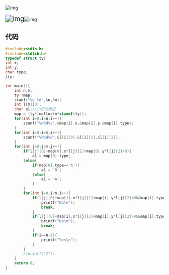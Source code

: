 ![img](http://118.190.20.162/RequireFile.do?fid=fBETm7A2)

<img src="http://118.190.20.162/RequireFile.do?fid=t92egJQB" alt="img" style="zoom:150%;" />![img](http://118.190.20.162/RequireFile.do?fid=bdTGLhGD)

## 代码

```c
#include<stdio.h>
#include<stdlib.h>
typedef struct ty{
int x;
int y;
char type;
}ty;

int main(){
	int n,m;
	ty *map;
	scanf("%d %d",&n,&m);
	int l[m][3];
	char a1;//小于的标记 
	map = (ty*)malloc(n*sizeof(ty));
	for(int i=0;i<n;i++){
		scanf("%d%d%s",&map[i].x,&map[i].y,&map[i].type);
	}
	for(int i=0;i<m;i++){
		scanf("%d%d%d",&l[i][0],&l[i][1],&l[i][2]);
	} 
	for(int j=0;j<m;j++){
		if(l[j][0]+map[0].x*l[j][1]+map[0].y*l[j][2]<0){
			a1 = map[0].type;
		}else{
			if(map[0].type=='A'){
				a1 = 'B';
			}else{
				a1 = 'A';
			}
		}
		for(int i=0;i<n;i++){
			if(l[j][0]+map[i].x*l[j][1]+map[i].y*l[j][2]<0&&map[i].type!=a1){
				printf("No\n");
				break;
			}
			if(l[j][0]+map[i].x*l[j][1]+map[i].y*l[j][2]>0&&map[i].type==a1){
				printf("No\n");
				break;
			}
			if(i==n-1){
				printf("Yes\n");
			}
		}
		//printf("2");
	} 
	return 0;
}
```

